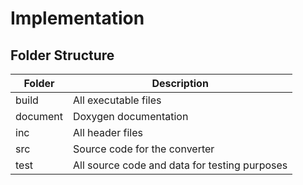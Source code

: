 # Implementation
## Folder Structure
|Folder|	Description|
|----|----|
build |	All executable files
document | Doxygen documentation
inc |	All header files
src	| Source code for the converter
test |	All source code and data for testing purposes

